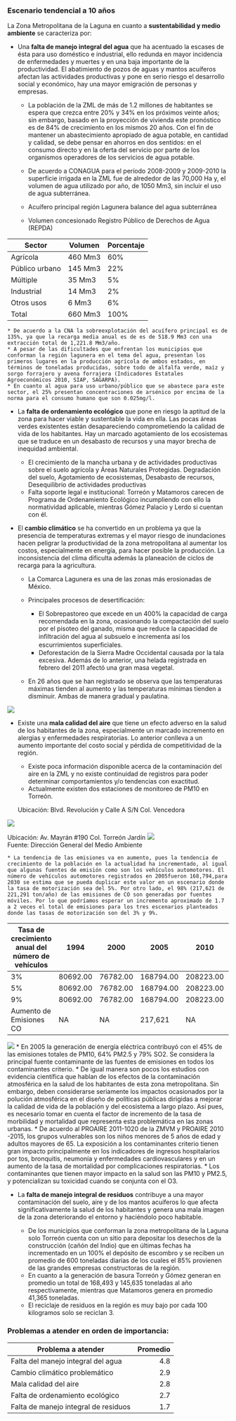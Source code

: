 
### Escenario tendencial a 10 años

La Zona Metropolitana de la Laguna en cuanto a **sustentabilidad y medio ambiente** se caracteriza por:

* Una **falta de manejo integral del agua** que ha acentuado la escases de ésta para uso doméstico e industrial, ello redunda en mayor incidencia de enfermedades y muertes y en una baja importante de la productividad. El abatimiento de pozos de aguas y mantos acuíferos afectan las actividades productivas y pone en serio riesgo el desarrollo social y económico, hay una mayor emigración de personas y empresas.

    * La población de la ZML de más de 1.2 millones de habitantes se espera que crezca entre 20% y 34% en los próximos veinte años; sin embargo, basado en la proyección de vivienda este pronóstico es de 84% de crecimiento en los mismos 20 años. Con el fin de mantener un abastecimiento apropiado de agua potable, en cantidad y calidad, se debe pensar en ahorros en dos sentidos: en el consumo directo y en la oferta del servicio por parte de los organismos operadores de los servicios de agua potable.
    * De acuerdo a CONAGUA para el período 2008-2009 y 2009-2010 la superficie irrigada en la ZML fue de alrededor de las 70,000 Ha y, el volumen de agua utilizado por año, de 1050 Mm3, sin incluir el uso de agua subterránea. 
    * Acuífero principal región Lagunera  balance del agua subterránea 
 
     * Volumen concesionado Registro Público de Derechos de Agua (REPDA)

Sector            | Volumen    | Porcentaje 
------------------|------------|--------
Agrícola          | 460  Mm3   |   60%
Público urbano    | 145  Mm3   |   22%
Múltiple          |  35  Mm3   |    5%
Industrial        |  14  Mm3   |    2%
Otros usos        |   6  Mm3   |    6%
Total 	          |  660 Mm3   |  100%   
    
    * De acuerdo a la CNA la sobreexplotación del acuífero principal es de  135%, ya que la recarga media anual es de es de 518.9 Mm3 con una extracción total de 1,221.8 Mm3/año. 
    * A pesar de las dificultades que enfrentan los municipios que conforman la región lagunera en el tema del agua, presentan los primeros lugares en la producción agrícola de ambos estados, en términos de toneladas producidas, sobre todo de alfalfa verde, maíz y sorgo forrajero y avena forrajera (Indicadores Estatales Agroeconómicos 2010, SIAP, SAGARPA).
    * En cuanto al agua para uso urbano/público que se abastece para este sector, el 25% presentan concentraciones de arsénico por encima de la norma para el consumo humano que son 0.025mg/l.

* La **falta de ordenamiento ecológico** que pone en riesgo la aptitud de la zona para hacer viable y sustentable la vida en ella. Las pocas áreas verdes existentes están desapareciendo comprometiendo la calidad de vida de los habitantes. Hay un marcado agotamiento de los ecosistemas que se traduce en un desabasto de recursos y una mayor brecha de inequidad ambiental.

    * El crecimiento de la mancha urbana y de actividades productivas sobre el suelo agrícola y Áreas Naturales Protegidas. Degradación del suelo, Agotamiento de ecosistemas, Desabasto de recursos, Desequilibrio de actividades productivas 
    * Falta soporte legal e institucional: Torreón y Matamoros carecen de Programa de Ordenamiento Ecológico incumpliendo con ello la normatividad aplicable, mientras Gómez Palacio y Lerdo si cuentan con él.
        

* El **cambio climático** se ha convertido en un problema ya que la presencia de temperaturas extremas y el mayor riesgo de inundaciones hacen peligrar la productividad de la zona metropolitana al aumentar los costos, especialmente en energía, para hacer posible la producción. La inconsistencia del clima dificulta además la planeación de ciclos de recarga para la agricultura.
  
    * La Comarca Lagunera es una de las zonas más erosionadas de México. 
    * Principales procesos de desertificación:
    
        * El Sobrepastoreo que excede en un 400% la capacidad de carga recomendada en la zona, ocasionando la compactación del suelo por el pisoteo del ganado, misma que reduce la capacidad de inﬁltración del agua al subsuelo e incrementa así los escurrimientos superﬁciales. 
        * Deforestación de la Sierra Madre Occidental causada por la tala excesiva. Además de lo anterior, una helada registrada en febrero del 2011 afectó una gran masa vegetal.
    
    * En 26 años que se han registrado se observa que las temperaturas máximas tienden al aumento y las temperaturas mínimas tienden a disminuir. Ambas de manera gradual y paulatina.
<img class="contenido-imagen" src="ct-sustentabilidad-medio-ambiente/temperaturas-max-min-palmito.png">              
            
* Existe una **mala calidad del aire** que tiene un efecto adverso en la salud de los habitantes de la zona, especialmente un marcado incremento en alergias y enfermedades respiratorias. Lo anterior conlleva a un aumento importante del costo social y pérdida de competitividad de la región.

    * Existe poca información disponible acerca de la contaminación del aire en la ZML y no existe continuidad de registros para poder determinar comportamientos y/o tendencias con exactitud. 
    * Actualmente existen dos estaciones de monitoreo de PM10 en Torreón.
    
    
   Ubicación: Blvd. Revolución y Calle A S/N Col. Vencedora
<img class="contenido-imagen" src="ct-sustentabilidad-medio-ambiente/ubicacion-blvd-revolucion.png">                 
   
   Ubicación: Av. Mayrán #190 Col. Torreón Jardín
<img class="contenido-imagen" src="ct-sustentabilidad-medio-ambiente/ubicacion-av-mayran.png">                        
   Fuente: Dirección General del Medio Ambiente


    * La tendencia de las emisiones va en aumento, pues la tendencia de crecimiento de la población en la actualidad ha incrementado, al igual que algunas fuentes de emisión como son los vehículos automotores. El número de vehículos automotores registrados en 2005fueron 168,794,para 2030 se estima que se pueda duplicar este valor en un escenario donde la tasa de motorización sea del 5%. Por otro lado, el 98% (217,621 de 221,291 ton/año) de las emisiones de CO son generadas por fuentes móviles. Por lo que podríamos esperar un incremento aproximado de 1.7 a 2 veces el total de emisiones para los tres escenarios planteados donde las tasas de motorización son del 3% y 9%.     

Tasa de crecimiento anual del número de vehículos|      1994 |      2000 |      2005 |      2010  |	     2020 |	     2030 |	Porcentaje de crecimiento 2005 - 2030  
-------------------------------------------------|-----------|-----------|-----------|------------|-----------|-----------|----------------------------------------
                                              3% |	80692.00 |  76782.00 | 168794.00 |	208223.00 |	 328005.72|	534286.75 |	                              176%
                                              5% |	80692.00 | 	76782.00 | 168794.00 |	208223.00 |	 334374.76|	544661.25 |	                              181%
                                              9% | 	80692.00 |	76782.00 | 168794.00 |	208223.00 |	 347112.85|	565410.25 |                               190%
                         Aumento de Emisiones CO |	      NA |	      NA |   217,621 |         NA |	447522.098| 728966.34 |	
                         
<img class="contenido-imagen" src="ct-sustentabilidad-medio-ambiente/inventario-emisiones-comarca-2005.png">                                                 
    * En 2005 la generación de energía eléctrica contribuyó con el 45% de las emisiones totales de PM10, 64% PM2.5 y 79% SO2. Se considera la principal fuente contaminante de las fuentes de emisiones en todos los contaminantes criterio.
    * De igual manera son pocos los estudios con evidencia científica que hablan de los efectos de la contaminación atmosférica en la salud de los habitantes de esta zona metropolitana. Sin embargo, deben considerarse seriamente los impactos ocasionados por la polución atmosférica en el diseño de políticas públicas dirigidas a mejorar la calidad de vida de la población y del ecosistema a largo plazo. Así pues, es necesario tomar en cuenta el factor de incremento de la tasa de morbilidad y mortalidad que representa esta problemática en las zonas urbanas.
    * De acuerdo al PROAIRE 2011-1020 de la ZMVM y PROAIRE 2010 -2015, los grupos vulnerables son los niños menores de 5 años de edad y adultos mayores de 65. La exposición a los contaminantes criterio tienen gran impacto principalmente en los indicadores de ingresos hospitalarios por tos, bronquitis, neumonía y enfermedades cardiovasculares y en un aumento de la tasa de mortalidad por complicaciones respiratorias.
    * Los contaminantes que tienen mayor impacto en la salud son las PM10 y PM2.5, y potencializan su toxicidad cuando se conjunta con el O3.  

    
* La **falta de manejo integral de residuos** contribuye a una mayor contaminación del suelo, aire y de los mantos acuíferos lo que afecta significativamente la salud de los habitantes y genera una mala imagen de la zona deteriorando el entorno y haciéndolo poco habitable.

    * De los municipios que conforman  la zona metropolitana de la Laguna solo Torreón cuenta con un sitio para depositar los desechos de la construcción (cañón del Indio)  que en últimas fechas ha incrementado en un 100% el depósito de escombro y se reciben un promedio de 600 toneladas diarias de los cuales el 85% provienen de las grandes empresas constructoras de la región.
    * En cuanto  a la generación de basura Torreón y Gómez  generan en promedio un total de 168,493 y 145,635 toneladas al año respectivamente, mientras que Matamoros genera en promedio 41,365 toneladas. 
    * El reciclaje de residuos en la región es muy bajo por cada 100 kilogramos solo se reciclan 3.

### Problemas a atender en orden de importancia:

Problema a atender                   | Promedio
-------------------------------------|---------:
Falta del manejo integral del agua   |      4.8
Cambio climático problemático        |      2.9
Mala calidad del aire                |      2.8
Falta de ordenamiento ecológico      |      2.7
Falta de manejo integral de residuos |      1.7
